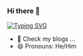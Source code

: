 ### Hi there 👋

<!--
**matsy/matsy** is a ✨ _special_ ✨ repository because its `README.md` (this file) appears on your GitHub profile.

Here are some ideas to get you started:

- 🔭 I’m currently working on ...
- 🌱 I’m currently learning ...
- 👯 I’m looking to collaborate on ...
- 🤔 I’m looking for help with ...
- 💬 Ask me about ...
- 📫 How to reach me: ...
- 😄 Pronouns: ...
- ⚡ Fun fact: ...
-->

[![Typing SVG](https://readme-typing-svg.demolab.com/?lines=I+am+Sai+Akhil;Check+my+profile+and+contact+me+if+you+it+interesting)](https://github.com/matsy/)

- 💬 Check my blogs ...
- 😄 Pronouns: He/Him
